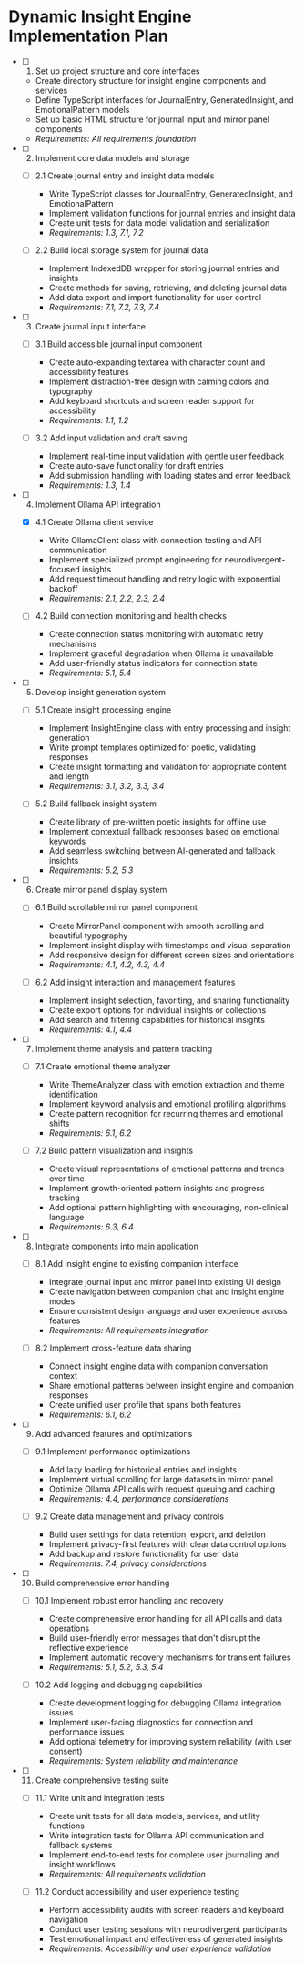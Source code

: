 # Dynamic Insight Engine Implementation Plan

- [ ] 1. Set up project structure and core interfaces
  - Create directory structure for insight engine components and services
  - Define TypeScript interfaces for JournalEntry, GeneratedInsight, and EmotionalPattern models
  - Set up basic HTML structure for journal input and mirror panel components
  - _Requirements: All requirements foundation_

- [ ] 2. Implement core data models and storage
  - [ ] 2.1 Create journal entry and insight data models
    - Write TypeScript classes for JournalEntry, GeneratedInsight, and EmotionalPattern
    - Implement validation functions for journal entries and insight data
    - Create unit tests for data model validation and serialization
    - _Requirements: 1.3, 7.1, 7.2_

  - [ ] 2.2 Build local storage system for journal data
    - Implement IndexedDB wrapper for storing journal entries and insights
    - Create methods for saving, retrieving, and deleting journal data
    - Add data export and import functionality for user control
    - _Requirements: 7.1, 7.2, 7.3, 7.4_

- [ ] 3. Create journal input interface
  - [ ] 3.1 Build accessible journal input component
    - Create auto-expanding textarea with character count and accessibility features
    - Implement distraction-free design with calming colors and typography
    - Add keyboard shortcuts and screen reader support for accessibility
    - _Requirements: 1.1, 1.2_

  - [ ] 3.2 Add input validation and draft saving
    - Implement real-time input validation with gentle user feedback
    - Create auto-save functionality for draft entries
    - Add submission handling with loading states and error feedback
    - _Requirements: 1.3, 1.4_

- [ ] 4. Implement Ollama API integration
  - [x] 4.1 Create Ollama client service



    - Write OllamaClient class with connection testing and API communication
    - Implement specialized prompt engineering for neurodivergent-focused insights
    - Add request timeout handling and retry logic with exponential backoff
    - _Requirements: 2.1, 2.2, 2.3, 2.4_

  - [ ] 4.2 Build connection monitoring and health checks
    - Create connection status monitoring with automatic retry mechanisms
    - Implement graceful degradation when Ollama is unavailable
    - Add user-friendly status indicators for connection state
    - _Requirements: 5.1, 5.4_

- [ ] 5. Develop insight generation system
  - [ ] 5.1 Create insight processing engine
    - Implement InsightEngine class with entry processing and insight generation
    - Write prompt templates optimized for poetic, validating responses
    - Create insight formatting and validation for appropriate content and length
    - _Requirements: 3.1, 3.2, 3.3, 3.4_

  - [ ] 5.2 Build fallback insight system
    - Create library of pre-written poetic insights for offline use
    - Implement contextual fallback responses based on emotional keywords
    - Add seamless switching between AI-generated and fallback insights
    - _Requirements: 5.2, 5.3_

- [ ] 6. Create mirror panel display system
  - [ ] 6.1 Build scrollable mirror panel component
    - Create MirrorPanel component with smooth scrolling and beautiful typography
    - Implement insight display with timestamps and visual separation
    - Add responsive design for different screen sizes and orientations
    - _Requirements: 4.1, 4.2, 4.3, 4.4_

  - [ ] 6.2 Add insight interaction and management features
    - Implement insight selection, favoriting, and sharing functionality
    - Create export options for individual insights or collections
    - Add search and filtering capabilities for historical insights
    - _Requirements: 4.1, 4.4_

- [ ] 7. Implement theme analysis and pattern tracking
  - [ ] 7.1 Create emotional theme analyzer
    - Write ThemeAnalyzer class with emotion extraction and theme identification
    - Implement keyword analysis and emotional profiling algorithms
    - Create pattern recognition for recurring themes and emotional shifts
    - _Requirements: 6.1, 6.2_

  - [ ] 7.2 Build pattern visualization and insights
    - Create visual representations of emotional patterns and trends over time
    - Implement growth-oriented pattern insights and progress tracking
    - Add optional pattern highlighting with encouraging, non-clinical language
    - _Requirements: 6.3, 6.4_

- [ ] 8. Integrate components into main application
  - [ ] 8.1 Add insight engine to existing companion interface
    - Integrate journal input and mirror panel into existing UI design
    - Create navigation between companion chat and insight engine modes
    - Ensure consistent design language and user experience across features
    - _Requirements: All requirements integration_

  - [ ] 8.2 Implement cross-feature data sharing
    - Connect insight engine data with companion conversation context
    - Share emotional patterns between insight engine and companion responses
    - Create unified user profile that spans both features
    - _Requirements: 6.1, 6.2_

- [ ] 9. Add advanced features and optimizations
  - [ ] 9.1 Implement performance optimizations
    - Add lazy loading for historical entries and insights
    - Implement virtual scrolling for large datasets in mirror panel
    - Optimize Ollama API calls with request queuing and caching
    - _Requirements: 4.4, performance considerations_

  - [ ] 9.2 Create data management and privacy controls
    - Build user settings for data retention, export, and deletion
    - Implement privacy-first features with clear data control options
    - Add backup and restore functionality for user data
    - _Requirements: 7.4, privacy considerations_

- [ ] 10. Build comprehensive error handling
  - [ ] 10.1 Implement robust error handling and recovery
    - Create comprehensive error handling for all API calls and data operations
    - Build user-friendly error messages that don't disrupt the reflective experience
    - Implement automatic recovery mechanisms for transient failures
    - _Requirements: 5.1, 5.2, 5.3, 5.4_

  - [ ] 10.2 Add logging and debugging capabilities
    - Create development logging for debugging Ollama integration issues
    - Implement user-facing diagnostics for connection and performance issues
    - Add optional telemetry for improving system reliability (with user consent)
    - _Requirements: System reliability and maintenance_

- [ ] 11. Create comprehensive testing suite
  - [ ] 11.1 Write unit and integration tests
    - Create unit tests for all data models, services, and utility functions
    - Write integration tests for Ollama API communication and fallback systems
    - Implement end-to-end tests for complete user journaling and insight workflows
    - _Requirements: All requirements validation_

  - [ ] 11.2 Conduct accessibility and user experience testing
    - Perform accessibility audits with screen readers and keyboard navigation
    - Conduct user testing sessions with neurodivergent participants
    - Test emotional impact and effectiveness of generated insights
    - _Requirements: Accessibility and user experience validation_